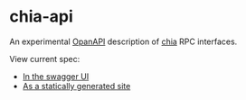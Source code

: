 # chia-api

An experimental [OpanAPI](https://www.openapis.org/) description of [chia](https://github.com/Chia-Network/chia-blockchain) RPC interfaces.


View current spec:
 - [In the swagger UI](https://dkackman.github.io/chia-api/?urls.primaryName=Full%20Node)
 - [As a statically generated site](https://dkackman.github.io/chia-api/static/)
